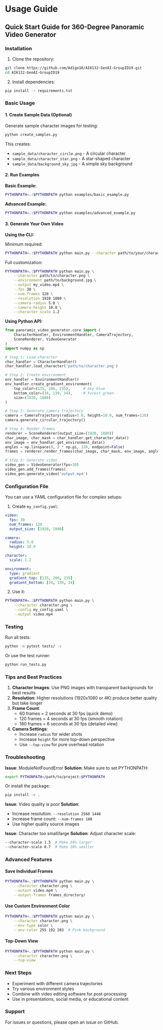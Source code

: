# Usage Guide

## Quick Start Guide for 360-Degree Panoramic Video Generator

### Installation

1. Clone the repository:
```bash
git clone https://github.com/Adigo10/AI6132-GenAI-GroupID19.git
cd AI6132-GenAI-GroupID19
```

2. Install dependencies:
```bash
pip install -r requirements.txt
```

### Basic Usage

#### 1. Create Sample Data (Optional)

Generate sample character images for testing:
```bash
python create_samples.py
```

This creates:
- `sample_data/character_circle.png` - A circular character
- `sample_data/character_star.png` - A star-shaped character
- `sample_data/background_sky.jpg` - A simple sky background

#### 2. Run Examples

**Basic Example:**
```bash
PYTHONPATH=.:$PYTHONPATH python examples/basic_example.py
```

**Advanced Example:**
```bash
PYTHONPATH=.:$PYTHONPATH python examples/advanced_example.py
```

#### 3. Generate Your Own Video

**Using the CLI:**

Minimum required:
```bash
PYTHONPATH=.:$PYTHONPATH python main.py --character path/to/your/character.png
```

Full customization:
```bash
PYTHONPATH=.:$PYTHONPATH python main.py \
    --character path/to/character.png \
    --environment path/to/background.jpg \
    --output my_video.mp4 \
    --fps 30 \
    --num-frames 120 \
    --resolution 1920 1080 \
    --camera-radius 5.0 \
    --camera-height 10.0 \
    --character-scale 1.2
```

**Using Python API:**

```python
from panoramic_video_generator.core import (
    CharacterHandler, EnvironmentHandler, CameraTrajectory,
    SceneRenderer, VideoGenerator
)
import numpy as np

# Step 1: Load character
char_handler = CharacterHandler()
char_handler.load_character('path/to/character.png')

# Step 2: Create environment
env_handler = EnvironmentHandler()
env_handler.create_gradient_environment(
    top_color=(135, 206, 235),      # Sky blue
    bottom_color=(34, 139, 34),     # Forest green
    size=(1920, 1080)
)

# Step 3: Generate camera trajectory
camera = CameraTrajectory(radius=5.0, height=10.0, num_frames=120)
camera.generate_circular_trajectory()

# Step 4: Render frames
renderer = SceneRenderer(output_size=(1920, 1080))
char_image, char_mask = char_handler.get_character_data()
env_image = env_handler.get_environment_data()
angles = np.linspace(0, 2 * np.pi, 120, endpoint=False)
frames = renderer.render_frames(char_image, char_mask, env_image, angles)

# Step 5: Generate video
video_gen = VideoGenerator(fps=30)
video_gen.add_frames(frames)
video_gen.generate_video('output.mp4')
```

### Configuration File

You can use a YAML configuration file for complex setups:

1. Create `my_config.yaml`:
```yaml
video:
  fps: 30
  num_frames: 120
  output_size: [1920, 1080]

camera:
  radius: 5.0
  height: 10.0

character:
  scale: 1.2

environment:
  type: gradient
  gradient_top: [135, 206, 235]
  gradient_bottom: [34, 139, 34]
```

2. Use it:
```bash
PYTHONPATH=.:$PYTHONPATH python main.py \
    --character character.png \
    --config my_config.yaml \
    --output video.mp4
```

### Testing

Run all tests:
```bash
python -m pytest tests/ -v
```

Or use the test runner:
```bash
python run_tests.py
```

### Tips and Best Practices

1. **Character Images**: Use PNG images with transparent backgrounds for best results
2. **Resolution**: Higher resolutions (1920x1080 or 4K) produce better quality but take longer
3. **Frame Count**: 
   - 60 frames = 2 seconds at 30 fps (quick demo)
   - 120 frames = 4 seconds at 30 fps (smooth rotation)
   - 180 frames = 6 seconds at 30 fps (detailed view)
4. **Camera Settings**:
   - Increase `radius` for wider shots
   - Increase `height` for more top-down perspective
   - Use `--top-view` for pure overhead rotation

### Troubleshooting

**Issue**: ModuleNotFoundError
**Solution**: Make sure to set PYTHONPATH:
```bash
export PYTHONPATH=/path/to/project:$PYTHONPATH
```

Or install the package:
```bash
pip install -e .
```

**Issue**: Video quality is poor
**Solution**: 
- Increase resolution: `--resolution 2560 1440`
- Increase frame count: `--num-frames 180`
- Use higher quality source images

**Issue**: Character too small/large
**Solution**: Adjust character scale:
```bash
--character-scale 1.5  # Make 50% larger
--character-scale 0.7  # Make 30% smaller
```

### Advanced Features

#### Save Individual Frames
```bash
PYTHONPATH=.:$PYTHONPATH python main.py \
    --character character.png \
    --output video.mp4 \
    --output-frames frames_directory/
```

#### Use Custom Environment Color
```bash
PYTHONPATH=.:$PYTHONPATH python main.py \
    --character character.png \
    --env-type color \
    --env-color 255 192 203  # Pink background
```

#### Top-Down View
```bash
PYTHONPATH=.:$PYTHONPATH python main.py \
    --character character.png \
    --top-view
```

### Next Steps

- Experiment with different camera trajectories
- Try various environment styles
- Combine with video editing software for post-processing
- Use in presentations, social media, or educational content

### Support

For issues or questions, please open an issue on GitHub.
